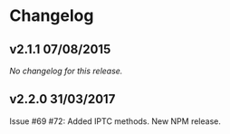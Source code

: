 # Changelog

## v2.1.1 07/08/2015

_No changelog for this release._

## v2.2.0 31/03/2017

Issue #69 #72: Added IPTC methods. New NPM release.

